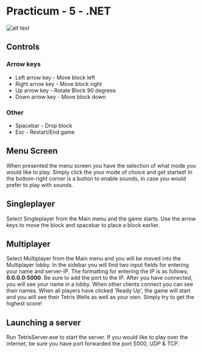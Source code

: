 # Practicum - 5 - .NET
![alt text](https://github.com/huict/practicum-5-net-2020-ex-gamechane-engineers/blob/main/Tetris/TetrisClient/resources/SplashScreen.png)
## Controls
### Arrow keys

 - Left arrow key 	- Move block left
 - Right arrow key 	- Move block right
 - Up arrow key		- Rotate Block 90 degrees
 - Down arrow key - Move block down

### Other
- Spacebar - Drop block
- Esc - Restart/End game

## Menu Screen
When presented the menu screen you have the selection of what mode you would like to play. Simply click the your mode of choice and get started!
In the bottom-right corner is a button to enable sounds, in case you would prefer to play with sounds.

## Singleplayer
Select Singleplayer from the Main menu and the game starts. Use the arrow keys to move the block and spacebar to place a block earlier. 

## Multiplayer
Select Multiplayer from the Main menu and you will be moved into the Multiplayer lobby. In the sidebar you will find two input fields for entering your name and server-IP.
The formatting for entering the IP is as follows; **0.0.0.0:5000**.  Be sure to add the port to the IP.
After you have connected, you will see your name in a lobby. When other clients connect you can see their names. When all players have clicked 'Ready Up', the game will start and you will see their Tetris Wells as well as your own. Simply try to get the highest score!

## Launching a server
Run TetrisServer.exe to start the server. If you would like to play over the internet, be sure you have port forwarded the port 5000, UDP & TCP.

